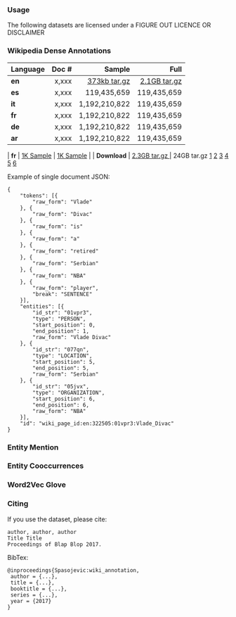 ### Usage ###
The following datasets are licensed under a FIGURE OUT LICENCE OR DISCLAIMER

### Wikipedia Dense Annotations ###

| Language  | **Doc #**  | **Sample** | **Full** |
|:----------|-----------:|-----------:|---------:|
| **en**    | x,xxx  |    [373kb tar.gz ](opendata.klout.com/wiki/wiki_annotation/v1/wiki_annotations_sample_es_json.tar.gz)   | [2.1GB tar.gz ](opendata.klout.com/wiki/wiki_annotation/v1/wiki_annotations_es_json.tar.gz)   |
| **es**    | x,xxx  |   119,435,659   | 119,435,659   |
| **it**    | x,xxx  | 1,192,210,822   | 119,435,659   |
| **fr**    | x,xxx  | 1,192,210,822   | 119,435,659   |
| **de**    | x,xxx  | 1,192,210,822   | 119,435,659   |
| **ar**    | x,xxx  | 1,192,210,822   | 119,435,659   |


| **fr**    | [1K Sample](sample/user_timestamp_open_set_fb.tsv) | [1K Sample](sample/user_timestamp_open_set_tw.tsv) |
| **Download**  | [2.3GB tar.gz ](http://opendata.klout.com/user_timestamp_data/user_timestamp_open_dataset/user_timestamp_open_set_fb.tar.gz) | 24GB tar.gz   [1](http://opendata.klout.com/user_timestamp_data/user_timestamp_open_dataset/user_timestamp_open_set_tw.tar.gz.01)  [2](http://opendata.klout.com/user_timestamp_data/user_timestamp_open_dataset/user_timestamp_open_set_tw.tar.gz.02)    [3](http://opendata.klout.com/user_timestamp_data/user_timestamp_open_dataset/user_timestamp_open_set_tw.tar.gz.03)    [4](http://opendata.klout.com/user_timestamp_data/user_timestamp_open_dataset/user_timestamp_open_set_tw.tar.gz.04) [5](http://opendata.klout.com/user_timestamp_data/user_timestamp_open_dataset/user_timestamp_open_set_tw.tar.gz.05)   [6](http://opendata.klout.com/user_timestamp_data/user_timestamp_open_dataset/user_timestamp_open_set_tw.tar.gz.06)


Example of single document JSON:
```
{
	"tokens": [{
		"raw_form": "Vlade"
	}, {
		"raw_form": "Divac"
	}, {
		"raw_form": "is"
	}, {
		"raw_form": "a"
	}, {
		"raw_form": "retired"
	}, {
		"raw_form": "Serbian"
	}, {
		"raw_form": "NBA"
	}, {
		"raw_form": "player",
		"break": "SENTENCE"
	}],
	"entities": [{
		"id_str": "01vpr3",
		"type": "PERSON",
		"start_position": 0,
		"end_position": 1,
		"raw_form": "Vlade Divac"
	}, {
		"id_str": "077qn",
		"type": "LOCATION",
		"start_position": 5,
		"end_position": 5,
		"raw_form": "Serbian"
	}, {
		"id_str": "05jvx",
		"type": "ORGANIZATION",
		"start_position": 6,
		"end_position": 6,
		"raw_form": "NBA"
	}],
	"id": "wiki_page_id:en:322505:01vpr3:Vlade_Divac"
}
```

### Entity Mention ###

### Entity Cooccurrences ###

### Word2Vec Glove ###

### Citing ###


If you use the dataset, please cite:
```
author, author, author
Title Title 
Proceedings of Blap Blop 2017.
```

BibTex:
```
@inproceedings{Spasojevic:wiki_annotation,
 author = {...},
 title = {...},
 booktitle = {...},
 series = {...},
 year = {2017}
}
```

